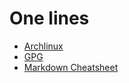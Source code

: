 # One lines

-   [Archlinux](archlinux.md)
-   [GPG](gpg.md)
-   [Markdown Cheatsheet](https://github.com/adam-p/markdown-here/wiki/Markdown-Cheatsheet)
